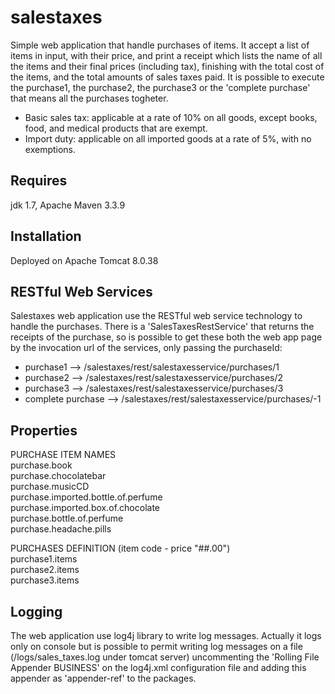 
# salestaxes
Simple web application that handle purchases of items. It accept a list of items in input, with their price, and print a receipt which lists the name of all the items and their final prices (including tax), finishing with the total cost of the items, and the total amounts of sales taxes paid. 
It is possible to execute the purchase1, the purchase2, the purchase3 or the 'complete purchase' that means all the purchases togheter.
- Basic sales tax: applicable at a rate of 10% on all goods, except books, food, and medical products that are exempt. 
- Import duty: applicable on all imported goods at a rate of 5%, with no exemptions.

## Requires
jdk 1.7, Apache Maven 3.3.9

## Installation
Deployed on Apache Tomcat 8.0.38
    
## RESTful Web Services
Salestaxes web application use the RESTful web service technology to handle the purchases. There is a 'SalesTaxesRestService' that returns the receipts of the purchase, so is possible to get these both the web app page by the invocation url of the services, only passing the purchaseId:<br/>
- purchase1 --> /salestaxes/rest/salestaxesservice/purchases/1<br/>
- purchase2 --> /salestaxes/rest/salestaxesservice/purchases/2<br/>
- purchase3 --> /salestaxes/rest/salestaxesservice/purchases/3<br/>
- complete purchase --> /salestaxes/rest/salestaxesservice/purchases/-1

## Properties
PURCHASE ITEM NAMES<br/>
purchase.book<br/>
purchase.chocolatebar<br/>
purchase.musicCD<br/>
purchase.imported.bottle.of.perfume<br/>
purchase.imported.box.of.chocolate<br/>
purchase.bottle.of.perfume<br/>
purchase.headache.pills<br/>

PURCHASES DEFINITION (item code - price "##.00")<br/>
purchase1.items<br/>
purchase2.items<br/>
purchase3.items<br/>

## Logging
The web application use log4j library to write log messages. Actually it logs only on console but is possible to permit writing log messages on a file (/logs/sales_taxes.log under tomcat server) uncommenting the 'Rolling File Appender BUSINESS' on the log4j.xml configuration file and adding this appender as 'appender-ref' to the packages.


